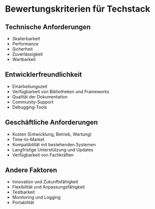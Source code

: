 # Bewertungskriterien für Techstack

## Technische Anforderungen
- Skalierbarkeit
- Performance
- Sicherheit
- Zuverlässigkeit
- Wartbarkeit

## Entwicklerfreundlichkeit
- Einarbeitungszeit
- Verfügbarkeit von Bibliotheken und Frameworks
- Qualität der Dokumentation
- Community-Support
- Debugging-Tools

## Geschäftliche Anforderungen
- Kosten (Entwicklung, Betrieb, Wartung)
- Time-to-Market
- Kompatibilität mit bestehenden Systemen
- Langfristige Unterstützung und Updates
- Verfügbarkeit von Fachkräften

## Andere Faktoren
- Innovation und Zukunftsfähigkeit
- Flexibilität und Anpassungsfähigkeit
- Testbarkeit
- Monitoring und Logging
- Portabilität